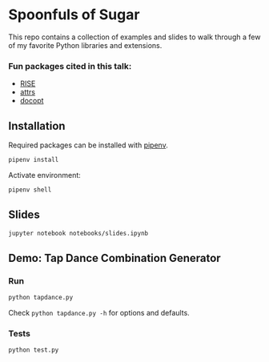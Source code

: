 # Spoonfuls of Sugar

This repo contains a collection of examples and slides to walk through a few
of my favorite Python libraries and extensions.

### Fun packages cited in this talk:
- [RISE](https://github.com/damianavila/RISE)
- [attrs](https://github.com/python-attrs/attrs)
- [docopt](https://github.com/docopt/docopt)

## Installation

Required packages can be installed with [pipenv](https://pipenv.pypa.io/en/latest/).

```bash
pipenv install
```

Activate environment:
```bash
pipenv shell
```

## Slides

```bash
jupyter notebook notebooks/slides.ipynb
```


## Demo: Tap Dance Combination Generator

### Run

```bash
python tapdance.py
```
Check `python tapdance.py -h` for options and defaults.

### Tests

```bash
python test.py
```
